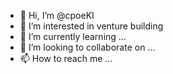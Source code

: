 - 👋 Hi, I’m @cpoeKI
- 👀 I’m interested in venture building
- 🌱 I’m currently learning ...
- 💞️ I’m looking to collaborate on ...
- 📫 How to reach me ...

<!---
cpoeKI/cpoeKI is a ✨ special ✨ repository because its `README.md` (this file) appears on your GitHub profile.
You can click the Preview link to take a look at your changes.
--->
